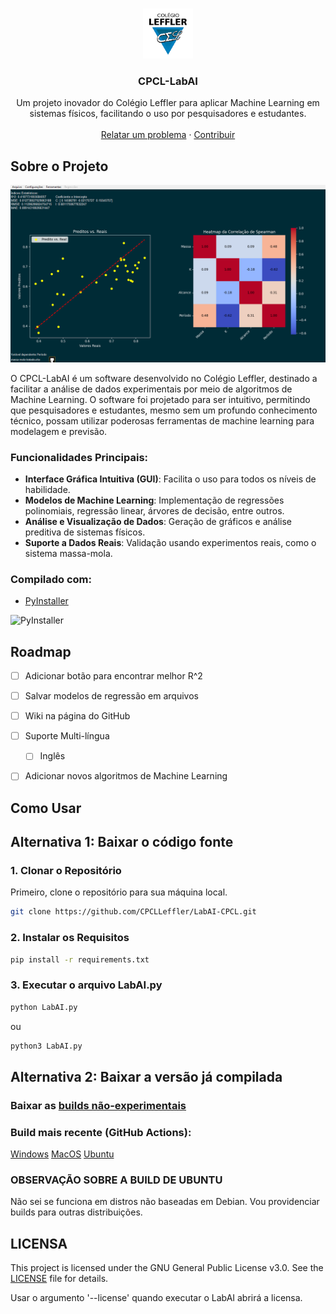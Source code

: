 <a id="readme-top"></a>

<br />
<div align="center">
  <a href="https://github.com/CPCLLeffler/LabAI-CPCL">
    <img src="media/lefflerlogo.png" alt="Logo" width="80" height="80">
  </a>

  <h3 align="center">CPCL-LabAI</h3>

  <p align="center">
    Um projeto inovador do Colégio Leffler para aplicar Machine Learning em sistemas físicos, facilitando o uso por pesquisadores e estudantes.
    <br />
    <br />
    <a href="https://github.com/CPCLLeffler/LabAI-CPCL/issues">Relatar um problema</a> ·
    <a href="https://github.com/CPCLLeffler/LabAI-CPCL/pulls">Contribuir</a>
  </p>
</div>

## Sobre o Projeto

![Captura de Tela do LabAI](media/image.png)

O CPCL-LabAI é um software desenvolvido no Colégio Leffler, destinado a facilitar a análise de dados experimentais por meio de algoritmos de Machine Learning. O software foi projetado para ser intuitivo, permitindo que pesquisadores e estudantes, mesmo sem um profundo conhecimento técnico, possam utilizar poderosas ferramentas de machine learning para modelagem e previsão.

### Funcionalidades Principais:
- **Interface Gráfica Intuitiva (GUI)**: Facilita o uso para todos os níveis de habilidade.
- **Modelos de Machine Learning**: Implementação de regressões polinomiais, regressão linear, árvores de decisão, entre outros.
- **Análise e Visualização de Dados**: Geração de gráficos e análise preditiva de sistemas físicos.
- **Suporte a Dados Reais**: Validação usando experimentos reais, como o sistema massa-mola.

### Compilado com:
- [PyInstaller](https://github.com/pyinstaller/pyinstaller)

![PyInstaller](https://avatars.githubusercontent.com/u/1215332?s=280&v=4)

## Roadmap

- [ ] Adicionar botão para encontrar melhor R^2 
- [ ] Salvar modelos de regressão em arquivos
- [ ] Wiki na página do GitHub
- [ ] Suporte Multi-língua
  - [ ] Inglês
- [ ] Adicionar novos algoritmos de Machine Learning


## Como Usar

## Alternativa 1: Baixar o código fonte

### 1. **Clonar o Repositório**
Primeiro, clone o repositório para sua máquina local.

```bash
git clone https://github.com/CPCLLeffler/LabAI-CPCL.git
```
### 2. **Instalar os Requisitos**
```bash
pip install -r requirements.txt
```
### 3. **Executar o arquivo LabAI.py**

```bash
python LabAI.py
```
ou
```bash
python3 LabAI.py
```
## Alternativa 2: Baixar a versão já compilada

### Baixar as [builds não-experimentais](https://github.com/CPCLLeffler/LabAI-CPCL/releases)

### Build mais recente (GitHub Actions):
[Windows](https://nightly.link/CPCLLeffler/LabAI-CPCL/workflows/pyinstaller-workflow/main/LabAI-windows.zip)
[MacOS](https://nightly.link/CPCLLeffler/LabAI-CPCL/workflows/pyinstaller-workflow/main/LabAI-macos.zip)
[Ubuntu](https://nightly.link/CPCLLeffler/LabAI-CPCL/workflows/pyinstaller-workflow/main/LabAI-ubuntu.zip)

### OBSERVAÇÃO SOBRE A BUILD DE UBUNTU
Não sei se funciona em distros não baseadas em Debian. Vou providenciar builds para outras distribuições.

## LICENSA
This project is licensed under the GNU General Public License v3.0. See the [LICENSE](./LICENSE) file for details.

Usar o argumento '--license' quando executar o LabAI abrirá a licensa.
